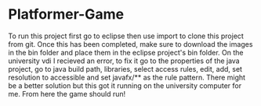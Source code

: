 # Platformer-Game
To run this project first go to eclipse then use import to clone this project from git.
Once this has been completed, make sure to download the images in the bin folder and place them in the eclipse project's bin folder.
On the university vdi I recieved an error, to fix it go to the properties of the java project, go to java build path, libraries, select access rules, edit, add, set resolution to accessible and set javafx/** as the rule pattern. There might be a better solution but this got it running on the university computer for me.
From here the game should run!
